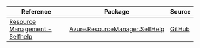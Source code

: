 | Reference | Package | Source |
|---|---|---|
|[Resource Management - Selfhelp](resourcemanager.selfhelp-readme.md)|[Azure.ResourceManager.SelfHelp](https://www.nuget.org/packages/Azure.ResourceManager.SelfHelp)|[GitHub](https://github.com/Azure/azure-sdk-for-net/blob/main/sdk/selfhelp/Azure.ResourceManager.SelfHelp)|
